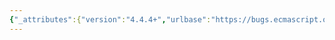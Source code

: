```yaml
---
{"_attributes":{"version":"4.4.4+","urlbase":"https://bugs.ecmascript.org/","maintainer":"dherman@mozilla.com"},"bug":{"bug_id":2378,"creation_ts":"2013-12-10 20:17:00 -0800","short_desc":"JSON objects as (arbitrary) collections of name/value pairs","delta_ts":"2013-12-10 20:45:17 -0800","product":"ECMA-404  JSON","component":"1st Edition","version":"unspecified","rep_platform":"All","op_sys":"All","bug_status":"CONFIRMED","priority":"Normal","bug_severity":"normal","everconfirmed":true,"reporter":{"uid":"pfpschneider","name":"Peter F. Patel-Schneider"},"assigned_to":{"uid":"douglas","name":"Douglas Crockford"},"cc":"allen","long_desc":{"commentid":6918,"comment_count":0,"who":{"uid":"pfpschneider","name":"Peter F. Patel-Schneider"},"bug_when":"2013-12-10 20:17:26 -0800","thetext":"The discussion of objects in the introduction of ECMA-404, 1st Edition /\nOctober 2013 contains:\n\n  JSON instead provides a simple notation for expressing collections of\n  name/value pairs. Most programming languages will have some feature for\n  representing such collections, which can go by names like record, struct,\n  dict, map, hash, or object.\n\nHowever, most of these programming language features cannot represent\narbitrary collections of name/value pairs.  Instead they represent something\nmore like a (single-valued) mapping from names to values.  If JSON objects\nare intended to be arbitrary collections of name-value pairs, then the list\nof analogous programming language constructs should be changed."}}}
---
```

